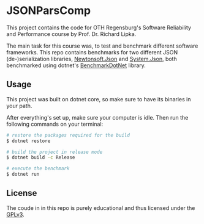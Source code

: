 # JSONParsComp

This project contains the code for OTH Regensburg's Software Reliability and Performance course by Prof. Dr. Richard Lipka.

The main task for this course was, to test and benchmark different software frameworks. This repo contains benchmarks for two different JSON (de-)serialization libraries, [Newtonsoft.Json](https://www.nuget.org/packages/Newtonsoft.Json) and [System.Json](https://www.nuget.org/packages/System.Json), both benchmarked using dotnet's [BenchmarkDotNet](https://github.com/dotnet/BenchmarkDotNet) library.


## Usage

This project was built on dotnet core, so make sure to have its binaries in your path.

After everything's set up, make sure your computer is idle. Then run the following commands on your terminal:

```bash
# restore the packages required for the build
$ dotnet restore

# build the project in release mode
$ dotnet build -c Release

# execute the benchmark
$ dotnet run
```


## License

The coude in in this repo is purely educational and thus licensed under the [GPLv3](LICENSE).
